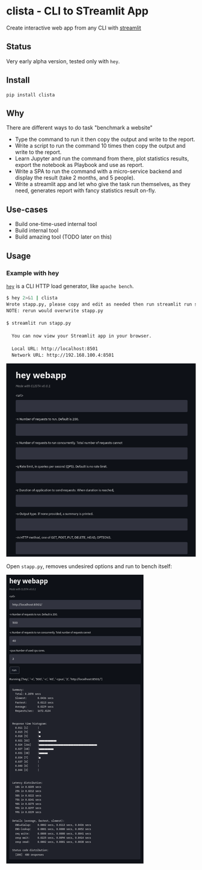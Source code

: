 # clista - CLI to STreamlit App
Create interactive web app from any CLI with [streamlit](https://github.com/streamlit/streamlit)

## Status
Very early alpha version, tested only with `hey`.

## Install

```
pip install clista
```

## Why
There are different ways to do task "benchmark a website"

- Type the command to run it then copy the output and write to the report.
- Write a script to run the command 10 times then copy the output and write to the report.
- Learn Jupyter and run the command from there, plot statistics results, export the notebook as Playbook and use as report.
- Write a SPA to run the command with a micro-service backend and display the result (take 2 months, and 5 people).
- Write a streamlit app and let who give the task run themselves, as they need, generates report with fancy statistics result on-fly.

## Use-cases
- Build one-time-used internal tool
- Build internal tool
- Build amazing tool (TODO later on this)

## Usage
### Example with hey
[`hey`](https://github.com/rakyll/hey) is a CLI HTTP load generator, like
`apache bench`.

```sh
$ hey 2>&1 | clista
Wrote stapp.py, please copy and edit as needed then run streamlit run stapp.py
NOTE: rerun would overwrite stapp.py

$ streamlit run stapp.py

  You can now view your Streamlit app in your browser.

  Local URL: http://localhost:8501
  Network URL: http://192.168.100.4:8501
```

![orig](images/hey_orig.png)

Open `stapp.py`, removes undesired options and run to bench itself:

![orig](images/hey_edited.png)
